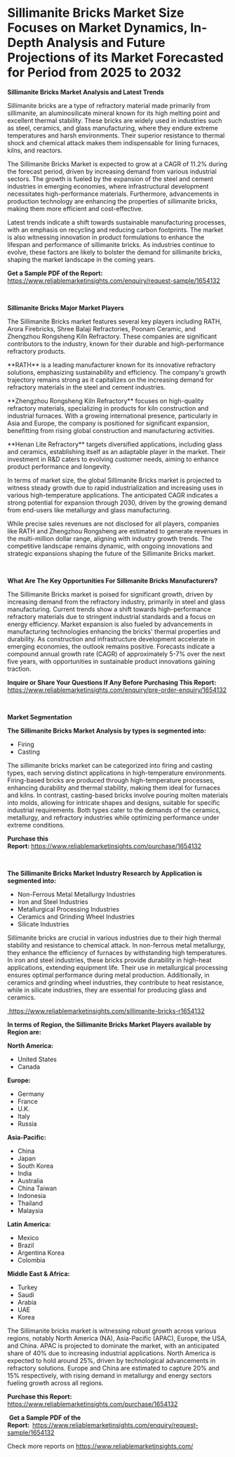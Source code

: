 <p><h1>Sillimanite Bricks Market Size Focuses on Market Dynamics, In-Depth Analysis and Future Projections of its Market Forecasted for Period from 2025 to 2032</h1></p><p><strong>Sillimanite Bricks Market Analysis and Latest Trends</strong></p>
<p><p>Sillimanite bricks are a type of refractory material made primarily from sillimanite, an aluminosilicate mineral known for its high melting point and excellent thermal stability. These bricks are widely used in industries such as steel, ceramics, and glass manufacturing, where they endure extreme temperatures and harsh environments. Their superior resistance to thermal shock and chemical attack makes them indispensable for lining furnaces, kilns, and reactors.</p><p>The Sillimanite Bricks Market is expected to grow at a CAGR of 11.2% during the forecast period, driven by increasing demand from various industrial sectors. The growth is fueled by the expansion of the steel and cement industries in emerging economies, where infrastructural development necessitates high-performance materials. Furthermore, advancements in production technology are enhancing the properties of sillimanite bricks, making them more efficient and cost-effective.</p><p>Latest trends indicate a shift towards sustainable manufacturing processes, with an emphasis on recycling and reducing carbon footprints. The market is also witnessing innovation in product formulations to enhance the lifespan and performance of sillimanite bricks. As industries continue to evolve, these factors are likely to bolster the demand for sillimanite bricks, shaping the market landscape in the coming years.</p></p>
<p><strong>Get a Sample PDF of the Report:&nbsp;</strong> <a href="https://www.reliablemarketinsights.com/enquiry/request-sample/1654132?utm_campaign=1938&utm_medium=2&utm_source=Github&utm_content=ia&utm_term=30012025&utm_id=sillimanite-bricks">https://www.reliablemarketinsights.com/enquiry/request-sample/1654132</a></p>
<p>&nbsp;</p>
<p><strong>Sillimanite Bricks Major Market Players</strong></p>
<p><p>The Sillimanite Bricks market features several key players including RATH, Arora Firebricks, Shree Balaji Refractories, Poonam Ceramic, and Zhengzhou Rongsheng Kiln Refractory. These companies are significant contributors to the industry, known for their durable and high-performance refractory products.</p><p>**RATH** is a leading manufacturer known for its innovative refractory solutions, emphasizing sustainability and efficiency. The company's growth trajectory remains strong as it capitalizes on the increasing demand for refractory materials in the steel and cement industries. </p><p>**Zhengzhou Rongsheng Kiln Refractory** focuses on high-quality refractory materials, specializing in products for kiln construction and industrial furnaces. With a growing international presence, particularly in Asia and Europe, the company is positioned for significant expansion, benefitting from rising global construction and manufacturing activities.</p><p>**Henan Lite Refractory** targets diversified applications, including glass and ceramics, establishing itself as an adaptable player in the market. Their investment in R&D caters to evolving customer needs, aiming to enhance product performance and longevity.</p><p>In terms of market size, the global Sillimanite Bricks market is projected to witness steady growth due to rapid industrialization and increasing uses in various high-temperature applications. The anticipated CAGR indicates a strong potential for expansion through 2030, driven by the growing demand from end-users like metallurgy and glass manufacturing.</p><p>While precise sales revenues are not disclosed for all players, companies like RATH and Zhengzhou Rongsheng are estimated to generate revenues in the multi-million dollar range, aligning with industry growth trends. The competitive landscape remains dynamic, with ongoing innovations and strategic expansions shaping the future of the Sillimanite Bricks market.</p></p>
<p>&nbsp;</p>
<p><strong>What Are The Key Opportunities For Sillimanite Bricks Manufacturers?</strong></p>
<p><p>The Sillimanite Bricks market is poised for significant growth, driven by increasing demand from the refractory industry, primarily in steel and glass manufacturing. Current trends show a shift towards high-performance refractory materials due to stringent industrial standards and a focus on energy efficiency. Market expansion is also fueled by advancements in manufacturing technologies enhancing the bricks' thermal properties and durability. As construction and infrastructure development accelerate in emerging economies, the outlook remains positive. Forecasts indicate a compound annual growth rate (CAGR) of approximately 5-7% over the next five years, with opportunities in sustainable product innovations gaining traction.</p></p>
<p><strong>Inquire or Share Your Questions If Any Before Purchasing This Report:</strong> <a href="https://www.reliablemarketinsights.com/enquiry/pre-order-enquiry/1654132?utm_campaign=1938&utm_medium=2&utm_source=Github&utm_content=ia&utm_term=30012025&utm_id=sillimanite-bricks">https://www.reliablemarketinsights.com/enquiry/pre-order-enquiry/1654132</a></p>
<p>&nbsp;</p>
<p><strong>Market Segmentation</strong></p>
<p><strong>The Sillimanite Bricks Market Analysis by types is segmented into:</strong></p>
<p><ul><li>Firing</li><li>Casting</li></ul></p>
<p><p>The sillimanite bricks market can be categorized into firing and casting types, each serving distinct applications in high-temperature environments. Firing-based bricks are produced through high-temperature processes, enhancing durability and thermal stability, making them ideal for furnaces and kilns. In contrast, casting-based bricks involve pouring molten materials into molds, allowing for intricate shapes and designs, suitable for specific industrial requirements. Both types cater to the demands of the ceramics, metallurgy, and refractory industries while optimizing performance under extreme conditions.</p></p>
<p><strong>Purchase this Report:&nbsp;</strong><a href="https://www.reliablemarketinsights.com/purchase/1654132?utm_campaign=1938&utm_medium=2&utm_source=Github&utm_content=ia&utm_term=30012025&utm_id=sillimanite-bricks">https://www.reliablemarketinsights.com/purchase/1654132</a></p>
<p>&nbsp;</p>
<p><strong>The Sillimanite Bricks Market Industry Research by Application is segmented into:</strong></p>
<p><ul><li>Non-Ferrous Metal Metallurgy Industries</li><li>Iron and Steel Industries</li><li>Metallurgical Processing Industries</li><li>Ceramics and Grinding Wheel Industries</li><li>Silicate Industries</li></ul></p>
<p><p>Sillimanite bricks are crucial in various industries due to their high thermal stability and resistance to chemical attack. In non-ferrous metal metallurgy, they enhance the efficiency of furnaces by withstanding high temperatures. In iron and steel industries, these bricks provide durability in high-heat applications, extending equipment life. Their use in metallurgical processing ensures optimal performance during metal production. Additionally, in ceramics and grinding wheel industries, they contribute to heat resistance, while in silicate industries, they are essential for producing glass and ceramics.</p></p>
<p><a href="https://www.reliablemarketinsights.com/sillimanite-bricks-r1654132?utm_campaign=1938&utm_medium=2&utm_source=Github&utm_content=ia&utm_term=30012025&utm_id=sillimanite-bricks">&nbsp;https://www.reliablemarketinsights.com/sillimanite-bricks-r1654132</a></p>
<p><strong>In terms of Region, the Sillimanite Bricks Market Players available by Region are:</strong></p>
<p>
    <p> <strong> North America: </strong>
        <ul>
            <li>United States</li>
            <li>Canada</li>
        </ul>
        </p> 
    <p> <strong> Europe: </strong>
        <ul>
            <li>Germany</li>
            <li>France</li>
            <li>U.K.</li>
            <li>Italy</li>
            <li>Russia</li>
        </ul>
        </p> 
    <p> <strong> Asia-Pacific: </strong>
        <ul>
            <li>China</li>
            <li>Japan</li>
            <li>South Korea</li>
            <li>India</li>
            <li>Australia</li>
            <li>China Taiwan</li>
            <li>Indonesia</li>
            <li>Thailand</li>
            <li>Malaysia</li>
        </ul>
        </p> 
    <p> <strong> Latin America: </strong>
        <ul>
            <li>Mexico</li>
            <li>Brazil</li>
            <li>Argentina Korea</li>
            <li>Colombia</li>
        </ul>
        </p> 
    <p> <strong> Middle East & Africa: </strong>
        <ul>
            <li>Turkey</li>
            <li>Saudi</li>
            <li>Arabia</li>
            <li>UAE</li>
            <li>Korea</li>
        </ul>
    </p>
    </p>
<p><p>The Sillimanite bricks market is witnessing robust growth across various regions, notably North America (NA), Asia-Pacific (APAC), Europe, the USA, and China. APAC is projected to dominate the market, with an anticipated share of 40% due to increasing industrial applications. North America is expected to hold around 25%, driven by technological advancements in refractory solutions. Europe and China are estimated to capture 20% and 15% respectively, with rising demand in metallurgy and energy sectors fueling growth across all regions.</p></p>
<p><strong>Purchase this Report: </strong><a href="https://www.reliablemarketinsights.com/purchase/1654132?utm_campaign=1938&utm_medium=2&utm_source=Github&utm_content=ia&utm_term=30012025&utm_id=sillimanite-bricks">https://www.reliablemarketinsights.com/purchase/1654132</a></p>
<p>&nbsp;<strong>Get a Sample PDF of the Report:&nbsp;&nbsp;</strong><a href="https://www.reliablemarketinsights.com/enquiry/request-sample/1654132?utm_campaign=1938&utm_medium=2&utm_source=Github&utm_content=ia&utm_term=30012025&utm_id=sillimanite-bricks">https://www.reliablemarketinsights.com/enquiry/request-sample/1654132</a></p>
<p><strong></strong></p>
<p>Check more reports on <a href="https://www.reliablemarketinsights.com/?utm_campaign=1938&utm_medium=2&utm_source=Github&utm_content=ia&utm_term=30012025&utm_id=sillimanite-bricks">https://www.reliablemarketinsights.com/</a></p>